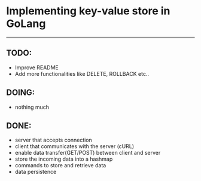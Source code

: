 # Implementing key-value store in GoLang 
---

## TODO:
- Improve README
- Add more functionalities like DELETE, ROLLBACK etc.. 

## DOING:
- nothing much

## DONE:
- server that accepts connection
- client that communicates with the server (cURL)
- enable data transfer(GET/POST) between client and server
- store the incoming data into a hashmap
- commands to store and retrieve data
- data persistence
